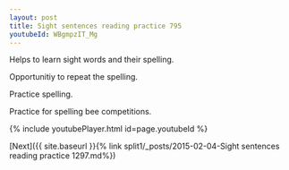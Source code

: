 ```yaml
---
layout: post
title: Sight sentences reading practice 795
youtubeId: WBgmpzIT_Mg
---
```

 
 
Helps to learn sight words and their spelling.

Opportunitiy to repeat the spelling. 

Practice spelling. 
 
Practice for spelling bee competitions. 
 
{% include youtubePlayer.html id=page.youtubeId %}
 
 

[Next]({{ site.baseurl }}{% link  split1/_posts/2015-02-04-Sight sentences reading practice 1297.md%})
 
